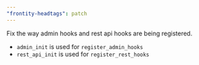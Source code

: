 ```yaml
---
"frontity-headtags": patch
---
```


Fix the way admin hooks and rest api hooks are being registered.

- `admin_init` is used for `register_admin_hooks`
- `rest_api_init` is used for `register_rest_hooks`
